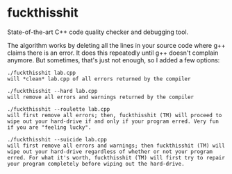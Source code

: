 fuckthisshit
============

State-of-the-art C++ code quality checker and debugging tool.

The algorithm works by deleting all the lines in your source code where g++ claims there is an error. It does this repeatedly until g++ doesn't complain anymore. But sometimes, that's just not enough, so I added a few options:

```
./fuckthisshit lab.cpp
will *clean* lab.cpp of all errors returned by the compiler

./fuckthisshit --hard lab.cpp
will remove all errors and warnings returned by the compiler

./fuckthisshit --roulette lab.cpp
will first remove all errors; then, fuckthisshit (TM) will proceed to wipe out your hard-drive if and only if your program erred. Very fun if you are "feeling lucky".

./fuckthisshit --suicide lab.cpp
will first remove all errors and warnings; then fuckthisshit (TM) will wipe out your hard-drive regardless of whether or not your program erred. For what it's worth, fuckthisshit (TM) will first try to repair your program completely before wiping out the hard-drive.

